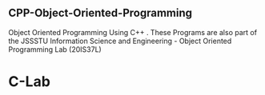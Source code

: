 ## CPP-Object-Oriented-Programming
Object Oriented Programming Using C++ . These Programs are also part of the JSSSTU Information Science and Engineering - Object Oriented Programming Lab (20IS37L)
# C-Lab
